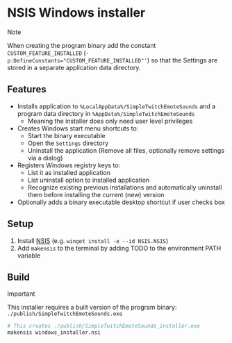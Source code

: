 # NSIS Windows installer

> [!NOTE]
> When creating the program binary add the constant `CUSTOM_FEATURE_INSTALLED` (`-p:DefineConstants="CUSTOM_FEATURE_INSTALLED"'`) so that the Settings are stored in a separate application data directory.

## Features

- Installs application to `%LocalAppData%/SimpleTwitchEmoteSounds` and a program data directory in `%AppData%/SimpleTwitchEmoteSounds`
  - Meaning the installer does only need user level privileges
- Creates Windows start menu shortcuts to:
  - Start the binary executable
  - Open the `Settings` directory
  - Uninstall the application (Remove all files, optionally remove settings via a dialog)
- Registers Windows registry keys to:
  - List it as installed application
  - List uninstall option to installed application
  - Recognize existing previous installations and automatically uninstall them before installing the current (new) version
- Optionally adds a binary executable desktop shortcut if user checks box

## Setup

1. Install [NSIS](https://nsis.sourceforge.io/Download) (e.g. `winget install -e --id NSIS.NSIS`)
2. Add `makensis` to the terminal by adding TODO to the environment PATH variable

## Build

> [!IMPORTANT]
> This installer requires a built version of the program binary: `./publish/SimpleTwitchEmoteSounds.exe`

```sh
# This creates ./publish/SimpleTwitchEmoteSounds_installer.exe
makensis windows_installer.nsi
```
